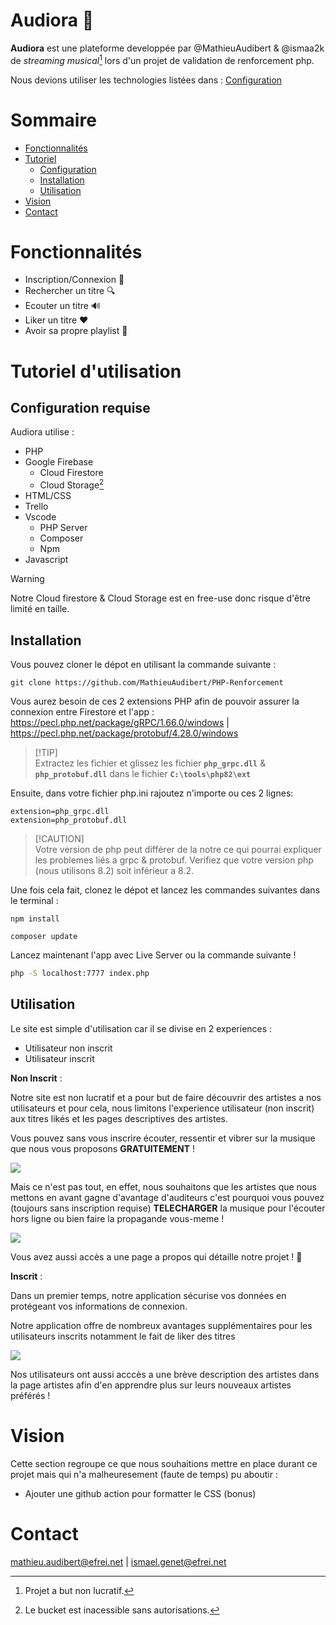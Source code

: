 # Audiora 🎵

**Audiora** est une plateforme developpée par 
@MathieuAudibert & @ismaa2k de *streaming musical*[^1] lors d'un projet de validation de renforcement php.

Nous devions utiliser les technologies listées dans : [Configuration](#configuration-requise) 

[^1]: Projet a but non lucratif.

# Sommaire

- [Fonctionnalités](#fonctionnalités)
- [Tutoriel](#tutoriel-dutilisation)
    - [Configuration](#configuration-requise)
    - [Installation](#installation)
    - [Utilisation](#utilisation)
- [Vision](#vision)
- [Contact](#contact)

# Fonctionnalités

* Inscription/Connexion 📄
* Rechercher un titre 🔍
* Ecouter un titre 🔊
* Liker un titre ❤️
* Avoir sa propre playlist 💽

# Tutoriel d'utilisation

## Configuration requise

Audiora utilise :
- PHP
- Google Firebase
    - Cloud Firestore
    - Cloud Storage[^2]
- HTML/CSS
- Trello
- Vscode
    - PHP Server
    - Composer
    - Npm
- Javascript

>[!WARNING] 
>Notre Cloud firestore & Cloud Storage est en free-use donc risque d'être limité en taille.

[^2]: Le bucket est inacessible sans autorisations.

## Installation

Vous pouvez cloner le dépot en utilisant la commande suivante :
``` 
git clone https://github.com/MathieuAudibert/PHP-Renforcement
``` 

Vous aurez besoin de ces 2 extensions PHP afin de pouvoir assurer la connexion entre Firestore et l'app : 
https://pecl.php.net/package/gRPC/1.66.0/windows | https://pecl.php.net/package/protobuf/4.28.0/windows

>[!TIP]\
>Extractez les fichier et glissez les fichier **`php_grpc.dll`** & **`php_protobuf.dll`** dans le fichier **`C:\tools\php82\ext`**

Ensuite, dans votre fichier php.ini rajoutez n'importe ou ces 2 lignes: 
```
extension=php_grpc.dll
extension=php_protobuf.dll
```

>[!CAUTION]\
>Votre version de php peut différer de la notre ce qui pourrai expliquer les problemes liés a grpc & protobuf. Verifiez que votre version php (nous utilisons 8.2) soit inférieur a 8.2.

Une fois cela fait, clonez le dépot et lancez les commandes suivantes dans le terminal : 
```
npm install
```

```
composer update 
```

Lancez maintenant l'app avec Live Server ou la commande suivante !

```bash
php -S localhost:7777 index.php
```

## Utilisation 

Le site est simple d'utilisation car il se divise en 2 experiences : 
- Utilisateur non inscrit
- Utilisateur inscrit

**Non Inscrit** :

Notre site est non lucratif et a pour but de faire découvrir des artistes a nos utilisateurs et pour cela, nous limitons l'experience utilisateur (non inscrit) aux titres likés et les pages descriptives des artistes. 

Vous pouvez sans vous inscrire écouter, ressentir et vibrer sur la musique que nous vous proposons **GRATUITEMENT** ! 

<img src="https://s11.gifyu.com/images/SApxB.gif"/>

Mais ce n'est pas tout, en effet, nous souhaitons que les artistes que nous mettons en avant gagne d'avantage d'auditeurs c'est pourquoi vous pouvez (toujours sans inscription requise) **TELECHARGER** la musique pour l'écouter hors ligne ou bien faire la propagande vous-meme !

<img src="https://s11.gifyu.com/images/SApK1.gif"/>

Vous avez aussi accès a une page a propos qui détaille notre projet ! 🚀

**Inscrit** :

Dans un premier temps, notre application sécurise vos données en protégeant vos informations de connexion. 

Notre application offre de nombreux avantages supplémentaires pour les utilisateurs inscrits notamment le fait de liker des titres 

<img src="https://s1.gifyu.com/images/SApNX.gif"/>

Nos utilisateurs ont aussi acccès a une brève description des artistes dans la page artistes afin d'en apprendre plus sur leurs nouveaux artistes préférés !
  
# Vision

Cette section regroupe ce que nous souhaitions mettre en place durant ce projet mais qui n'a malheuresement (faute de temps) pu aboutir : 
- Ajouter une github action pour formatter le CSS (bonus)

# Contact

mathieu.audibert@efrei.net | ismael.genet@efrei.net
